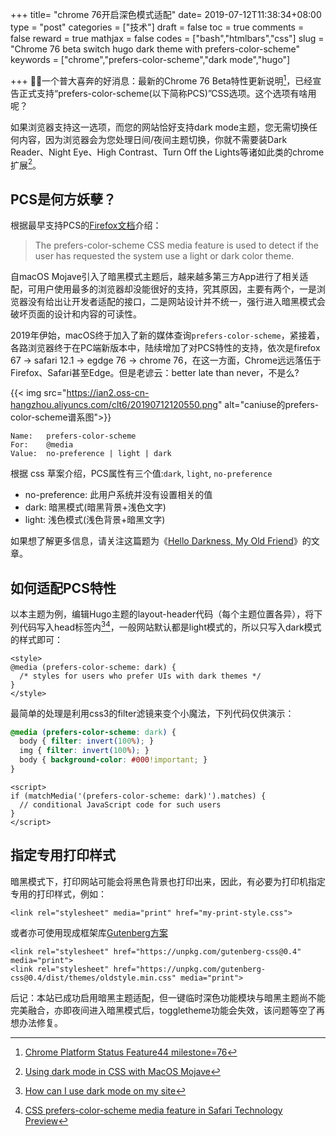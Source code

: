 +++
title= "chrome 76开启深色模式适配"
date= 2019-07-12T11:38:34+08:00
type = "post"
categories = ["技术"]
draft = false
toc = true
comments = false
reward = true
mathjax = false
codes = ["bash","htmlbars","css"]
slug = "Chrome 76 beta switch hugo dark theme with prefers-color-scheme"
keywords = ["chrome","prefers-color-scheme","dark mode","hugo"]

+++
🎉🎉一个普大喜奔的好消息：最新的Chrome 76 Beta特性更新说明[^1]，已经宣告正式支持“prefers-color-scheme(以下简称PCS)”CSS选项。这个选项有啥用呢？

如果浏览器支持这一选项，而您的网站恰好支持dark mode主题，您无需切换任何内容，因为浏览器会为您处理日间/夜间主题切换，你就不需要装Dark Reader、Night Eye、High Contrast、Turn Off the Lights等诸如此类的chrome扩展[^2]。
<!--more-->

## PCS是何方妖孽？

根据最早支持PCS的[Firefox文档](https://webflow.com/website/CSS-Color-Scheme-prefers-dark)介绍：

>The prefers-color-scheme CSS media feature is used to detect if the user has requested the system use a light or dark color theme.

自macOS Mojave引入了暗黑模式主题后，越来越多第三方App进行了相关适配，可用户使用最多的浏览器却没能很好的支持，究其原因，主要有两个，一是浏览器没有给出让开发者适配的接口，二是网站设计并不统一，强行进入暗黑模式会破坏页面的设计和内容的可读性。

2019年伊始，macOS终于加入了新的媒体查询`prefers-color-scheme`，紧接着，各路浏览器终于在PC端新版本中，陆续增加了对PCS特性的支持，依次是firefox 67 ->  safari 12.1 -> egdge 76 -> chrome 76，在这一方面，Chrome远远落伍于Firefox、Safari甚至Edge。但是老谚云：better late than never，不是么?

{{< img src="https://ian2.oss-cn-hangzhou.aliyuncs.com/clt6/20190712120550.png" alt="caniuse的prefers-color-scheme谱系图">}}

```
Name:   prefers-color-scheme
For:    @media
Value:  no-preference | light | dark
```

根据 css 草案介绍，PCS属性有三个值:`dark`, `light`, `no-preference`

- no-preference: 此用户系统并没有设置相关的值
- dark: 暗黑模式(暗黑背景+浅色文字)
- light: 浅色模式(浅色背景+暗黑文字)

如果想了解更多信息，请关注这篇题为《[Hello Darkness, My Old Friend](https://web.dev/blog)》的文章。

## 如何适配PCS特性

以本主题为例，编辑Hugo主题的layout-header代码（每个主题位置各异），将下列代码写入head标签内[^3][^4]，一般网站默认都是light模式的，所以只写入dark模式的样式即可：

```htmlbars
<style>
@media (prefers-color-scheme: dark) {
  /* styles for users who prefer UIs with dark themes */
}
</style>
```
最简单的处理是利用css3的filter滤镜来变个小魔法，下列代码仅供演示：

```css
@media (prefers-color-scheme: dark) {
  body { filter: invert(100%); }
  img { filter: invert(100%); }
  body { background-color: #000!important; }
}
```

```htmlbars
<script>
if (matchMedia('(prefers-color-scheme: dark)').matches) {
  // conditional JavaScript code for such users
}
</script>
```
## 指定专用打印样式

暗黑模式下，打印网站可能会将黑色背景也打印出来，因此，有必要为打印机指定专用的打印样式，例如：

```htmlbars
<link rel="stylesheet" media="print" href="my-print-style.css">
```
或者亦可使用现成框架库[Gutenberg方案](https://github.com/BafS/Gutenberg)

```htmlbars
<link rel="stylesheet" href="https://unpkg.com/gutenberg-css@0.4" media="print">
<link rel="stylesheet" href="https://unpkg.com/gutenberg-css@0.4/dist/themes/oldstyle.min.css" media="print">
```

后记：本站已成功启用暗黑主题适配，但一键临时深色功能模块与暗黑主题尚不能完美融合，亦即夜间进入暗黑模式后，toggletheme功能会失效，该问题等空了再想办法修复。


[^1]: [Chrome Platform Status Feature44 milestone=76](https://www.chromestatus.com/features#milestone%3D76)
[^2]: [Using dark mode in CSS with MacOS Mojave](https://paulmillr.com/posts/using-dark-mode-in-css/)
[^3]: [How can I use dark mode on my site](http://css-color-scheme-prefers-dark.webflow.io/)
[^4]: [CSS prefers-color-scheme media feature in Safari Technology Preview](https://webplatform.news/issues/2018-10-26)
